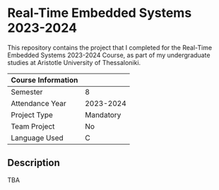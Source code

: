 # Real-Time Embedded Systems 2023-2024

This repository contains the project that I completed for the Real-Time Embedded Systems 2023-2024 Course, as part of my undergraduate studies at Aristotle University of Thessaloniki.

|   Course Information     |                           |
|--------------------------|---------------------------|
| Semester                 | 8                         |
| Attendance Year          | 2023-2024                 |
| Project Type             | Mandatory                 |
| Team Project             | No                        |
| Language Used            | C                         |

## Description

TBA